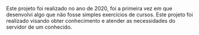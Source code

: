 Este projeto foi realizado no ano de 2020, foi a primeira vez em que desenvolvi algo que não fosse simples exercícios de cursos. Este projeto foi realizado visando obter conhecimento e atender as necessidades do servidor de um conhecido.
